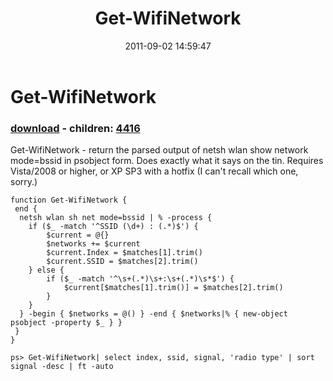 ﻿---
pid:            2945
poster:         Oisin Grehan
title:          Get-WifiNetwork
date:           2011-09-02 14:59:47
format:         posh
parent:         0
parent:         0
children:       4416
---

# Get-WifiNetwork

### [download](2945.ps1) - children: [4416](4416.md)

Get-WifiNetwork - return the parsed output of netsh wlan show network mode=bssid in psobject form. Does exactly what it says on the tin. Requires Vista/2008 or higher, or XP SP3 with a hotfix (I can't recall which one, sorry.)

```posh
function Get-WifiNetwork {
 end {
  netsh wlan sh net mode=bssid | % -process {
    if ($_ -match '^SSID (\d+) : (.*)$') {
        $current = @{}
        $networks += $current
        $current.Index = $matches[1].trim()
        $current.SSID = $matches[2].trim()
    } else {
        if ($_ -match '^\s+(.*)\s+:\s+(.*)\s*$') {
            $current[$matches[1].trim()] = $matches[2].trim()
        }
    }
  } -begin { $networks = @() } -end { $networks|% { new-object psobject -property $_ } }
 }
}

ps> Get-WifiNetwork| select index, ssid, signal, 'radio type' | sort signal -desc | ft -auto
```
